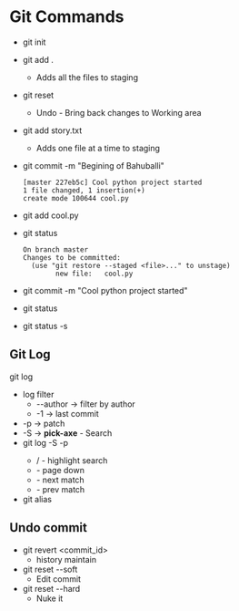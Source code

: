 # Git Commands

- git init
- git add .
  - Adds all the files to staging
- git reset
  - Undo - Bring back changes to Working area
- git add story.txt
  - Adds one file at a time to staging
- git commit -m "Begining of Bahuballi"

  ```shell
  [master 227eb5c] Cool python project started
  1 file changed, 1 insertion(+)
  create mode 100644 cool.py
  ```

- git add cool.py
- git status

  ```shell
  On branch master
  Changes to be committed:
    (use "git restore --staged <file>..." to unstage)
          new file:   cool.py
  ```

- git commit -m "Cool python project started"
- git status
- git status -s

## Git Log

git log

- log filter
  - --author -> filter by author
  - -1 -> last commit
- -p -> patch
- -S -> **pick-axe** - Search
- git log -S<word> -p
  - /<word> - highlight search
  - <space> - page down
  - <n> - next match
  - <N> - prev match
- git alias

## Undo commit

- git revert <commit_id>
  - history maintain
- git reset --soft
  - Edit commit
- git reset --hard
  - Nuke it
